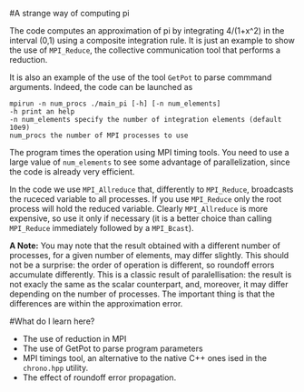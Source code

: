 #A strange way of computing pi

The code computes an approximation of pi by integrating 4/(1+x^2) in the interval (0,1) using a composite integration rule. It is just an example to show the use of `MPI_Reduce`, the collective communication tool that performs a reduction.

It is also an example of the use of the tool `GetPot` to parse commmand arguments. Indeed, the code can be launched as

	mpirun -n num_procs ./main_pi [-h] [-n num_elements]
	-h print an help
	-n num_elements specify the number of integration elements (default 10e9)
	num_procs the number of MPI processes to use

The program times the operation using MPI timing tools. 
You need to use a large value of `num_elements` to see some advantage of parallelization, since the code is already very efficient.

In the code we use `MPI_Allreduce` that, differently to `MPI_Reduce`, broadcasts the ruceced variable to all processes. If you use `MPI_Reduce` only the root process will hold the reduced variable. Clearly `MPI_Allreduce` is more expensive, so use it only if necessary (it is a better choice than calling `MPI_Reduce` immediately followed by a `MPI_Bcast`).

**A Note:** You may note that the result obtained with a different number of processes, for a given number of elements, may differ slightly. This should not be a surprise: the order of operation is different, so roundoff errors accumulate differently. This is a classic result of paralellisation: the result is not exacly the same as the scalar counterpart, and, moreover, it may differ depending on the number of processes. The important thing is that the differences are within the approximation error.


#What do I learn here?

- The use of reduction in MPI
- The use of GetPot to parse program parameters
- MPI timings tool, an alternative to the native C++ ones ised in the `chrono.hpp` utility.
- The effect of roundoff error propagation.